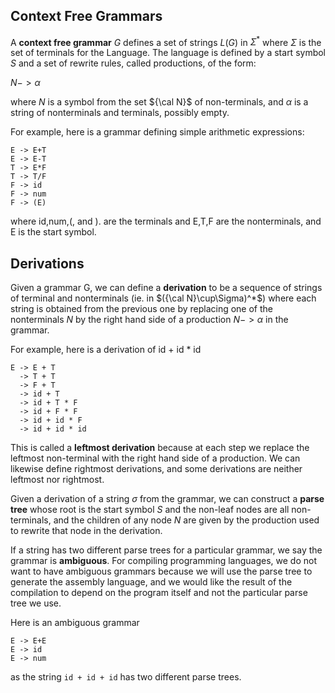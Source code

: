 ## Context Free Grammars
A **context free grammar** $G$ defines a set of strings $L(G)$ in $\Sigma^*$ where $\Sigma$ is the set of terminals for the Language.
The language is defined by a start symbol $S$ and a set of rewrite rules, called productions, of the form:

$N -> \alpha$

where $N$ is a symbol from the set ${\cal N}$ of non-terminals, and $\alpha$ is a string of nonterminals and terminals, possibly empty.

For example, here is a grammar defining simple arithmetic expressions:

```
E -> E+T
E -> E-T
T -> E*F
T -> T/F
F -> id
F -> num
F -> (E)
```
where id,num,(, and ). are the terminals and E,T,F are the nonterminals, and E is the start symbol.

## Derivations
Given a grammar G, we can define a **derivation** to be a sequence of strings  of terminal and nonterminals (ie. in $({\cal N}\cup\Sigma)^*$)
where each string is obtained from the previous one by replacing one of the nonterminals $N$ by the right hand side of a production $N -> \alpha$
in the grammar.

For example, here is a derivation of id + id * id
```
E -> E + T
  -> T + T
  -> F + T
  -> id + T
  -> id + T * F
  -> id + F * F
  -> id + id * F
  -> id + id * id
```
This is called a **leftmost derivation** because at each step we replace the leftmost non-terminal with the right hand side of a production.
We can likewise define rightmost derivations, and some derivations are neither leftmost nor rightmost.

Given a derivation of a string $\sigma$ from the grammar, we can construct a **parse tree** whose root is the start symbol $S$
and the non-leaf nodes are all non-terminals, and the children of any node $N$ are given by the production used to rewrite that node
in the derivation.

If a string has two different parse trees for a particular grammar, we say the grammar is **ambiguous**. For compiling programming languages,
we do not want to have ambiguous grammars because we will use the parse tree to generate the assembly language, and we would like the 
result of the compilation to depend on the program itself and not the particular parse tree we use.

Here is an ambiguous grammar
```
E -> E+E
E -> id
E -> num
```
as the string ```id + id + id``` has two different parse trees.

